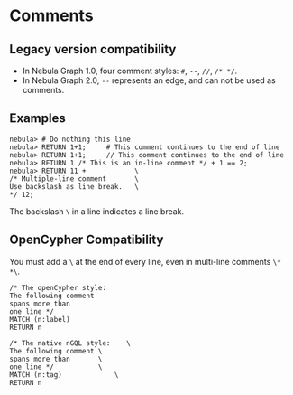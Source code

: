 # Comments

## Legacy version compatibility

* In Nebula Graph 1.0, four comment styles: `#`, `--`, `//`, `/* */`.
* In Nebula Graph 2.0, `--` represents an edge, and can not be used as comments.

## Examples
```ngql
nebula> # Do nothing this line
nebula> RETURN 1+1;     # This comment continues to the end of line
nebula> RETURN 1+1;     // This comment continues to the end of line
nebula> RETURN 1 /* This is an in-line comment */ + 1 == 2;
nebula> RETURN 11 +            \
/* Multiple-line comment       \
Use backslash as line break.   \
*/ 12;
```

The backslash `\` in a line indicates a line break.

## OpenCypher Compatibility

You must add a `\` at the end of every line, even in multi-line comments `\* *\`.

```openCypher
/* The openCypher style:
The following comment
spans more than
one line */
MATCH (n:label)
RETURN n
```

```ngql
/* The native nGQL style:    \
The following comment \
spans more than       \
one line */           \
MATCH (n:tag)             \
RETURN n
```
